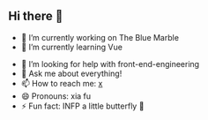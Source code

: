 
## Hi there 👋


<!--
**canele16/canele16** is a ✨ _special_ ✨ repository because its `README.md` (this file) appears on your GitHub profile.

Here are some ideas to get you started:
-->

- 🔭 I’m currently working on The Blue Marble
- 🌱 I’m currently learning Vue
<!--
- 👯 I’m looking to collaborate on ...
-->
- 🤔 I’m looking for help with front-end-engineering
- 💬 Ask me about everything!
- 📫 How to reach me: [x](https://x.com/Cannele16)
- 😄 Pronouns: xia fu
- ⚡ Fun fact: INFP a little butterfly 🦋


<!--
[![Anurag's GitHub stats](https://github-readme-stats.vercel.app/api?username=canele16)](https://github.com/anuraghazra/github-readme-stats)
-->
